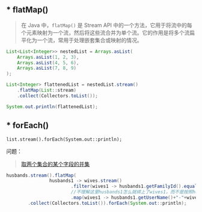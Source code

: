 ## * flatMap()

> 在 Java 中，`flatMap()` 是 Stream API 中的一个方法，它用于将流中的每个元素映射为一个流，然后将这些流合并为单个流。它的作用是将多个流扁平化为一个流，常用于处理嵌套集合或映射的情况。

```java
List<List<Integer>> nestedList = Arrays.asList(
    Arrays.asList(1, 2, 3),
    Arrays.asList(4, 5, 6),
    Arrays.asList(7, 8, 9)
);

List<Integer> flattenedList = nestedList.stream()
    .flatMap(List::stream)
    .collect(Collectors.toList());

System.out.println(flattenedList);
```



## * forEach()

```
list.stream().forEach(System.out::println);
```









问题：

> [取两个集合的某个字段的并集](https://www.yuque.com/bravo1988/java/bacf3g#pArKK)

```java
husbands.stream().flatMap(
                husbands1 -> wives.stream()
                        .filter(wives1 -> husbands1.getFamilyId().equals(wives1.getFamilyId()))
                        //不理解这里husbands1怎么就绑上了wives1，而不是按照husbands1 list 取
                        .map(wives1 -> husbands1.getUserName()+"-"+wives1.getUserName()))
        .collect(Collectors.toList()).forEach(System.out::println);
```